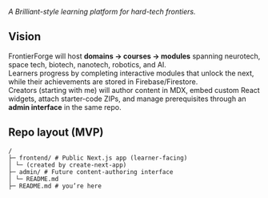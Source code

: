 *A Brilliant-style learning platform for hard-tech frontiers.*

## Vision
FrontierForge will host **domains → courses → modules** spanning neurotech, space tech, biotech, nanotech, robotics, and AI.  
Learners progress by completing interactive modules that unlock the next, while their achievements are stored in Firebase/Firestore.  
Creators (starting with me) will author content in MDX, embed custom React widgets, attach starter-code ZIPs, and manage prerequisites through an **admin interface** in the same repo.

## Repo layout (MVP)

```
/
├─ frontend/ # Public Next.js app (learner-facing)
│ └─ (created by create-next-app)
├─ admin/ # Future content-authoring interface
│ └─ README.md
├─ README.md # you’re here
```
